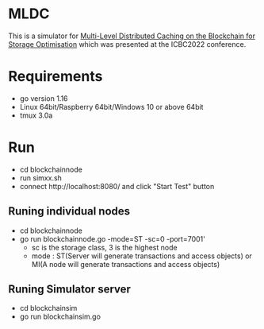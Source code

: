 # MLDC
This is a simulator for [Multi-Level Distributed Caching on the Blockchain for Storage Optimisation](https://eprints.qut.edu.au/228429/) which was presented at the ICBC2022 conference.

# Requirements
* go version 1.16 
* Linux 64bit/Raspberry 64bit/Windows 10 or above 64bit
* tmux 3.0a

# Run
* cd blockchainnode
* run simxx.sh
* connect http://localhost:8080/ and click "Start Test" button

## Runing individual nodes
* cd blockchainnode
* go run blockchainnode.go -mode=ST -sc=0 -port=7001'
  * sc is the storage class, 3 is the highest node
  * mode : ST(Server will generate transactions and access objects) or MI(A node will generate transactions and access objects)

## Runing Simulator server
* cd blockchainsim
* go run blockchainsim.go





